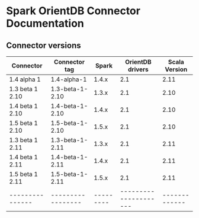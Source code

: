 # Spark OrientDB Connector Documentation

## Connector versions


| Connector       | Connector tag     | Spark     | OrientDB drivers      | Scala Version |
| --------------- | ----------------- | --------- | --------------------- | ------------- |
| 1.4 alpha 1     | 1.4-alpha-1       | 1.4.x     | 2.1                   | 2.11          |
| 1.3 beta 1 2.10 | 1.3-beta-1-2.10   | 1.3.x     | 2.1                   | 2.10          |
| 1.4 beta 1 2.10 | 1.4-beta-1-2.10   | 1.4.x     | 2.1                   | 2.10          |
| 1.5 beta 1 2.10 | 1.5-beta-1-2.10   | 1.5.x     | 2.1                   | 2.10          |
| 1.3 beta 1 2.11 | 1.3-beta-1-2.11   | 1.3.x     | 2.1                   | 2.11          |
| 1.4 beta 1 2.11 | 1.4-beta-1-2.11   | 1.4.x     | 2.1                   | 2.11          |
| 1.5 beta 1 2.11 | 1.5-beta-1-2.11   | 1.5.x     | 2.1                   | 2.11          |
| --------------- | ----------------- | --------- | --------------------- | ------------- |
